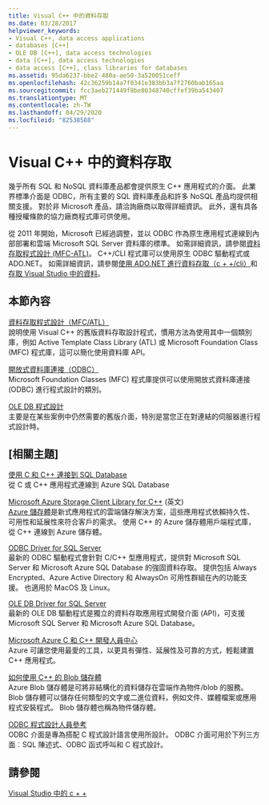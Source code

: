 ```yaml
---
title: Visual C++ 中的資料存取
ms.date: 03/28/2017
helpviewer_keywords:
- Visual C++, data access applications
- databases [C++]
- OLE DB [C++], data access technologies
- data [C++], data access technologies
- data access [C++], class libraries for databases
ms.assetid: 95da6237-bbe2-480a-ae50-3a520051ceff
ms.openlocfilehash: 42c36259b14a7f0341e383bb3a7f2760bab165aa
ms.sourcegitcommit: fcc3aeb271449f8be80348740cffef39ba543407
ms.translationtype: MT
ms.contentlocale: zh-TW
ms.lasthandoff: 04/29/2020
ms.locfileid: "82538588"
---
```

# <a name="data-access-in-visual-c"></a>Visual C++ 中的資料存取

幾乎所有 SQL 和 NoSQL 資料庫產品都會提供原生 C++ 應用程式的介面。 此業界標準介面是 ODBC，所有主要的 SQL 資料庫產品和許多 NoSQL 產品均提供相關支援。 對於非 Microsoft 產品，請洽詢廠商以取得詳細資訊。 此外，還有具各種授權條款的協力廠商程式庫可供使用。

從 2011 年開始，Microsoft 已經過調整，並以 ODBC 作為原生應用程式連線到內部部署和雲端 Microsoft SQL Server 資料庫的標準。 如需詳細資訊，請參閱[資料存取程式設計 \(MFC-ATL\)](data-access-programming-mfc-atl.md)。 C++/CLI 程式庫可以使用原生 ODBC 驅動程式或 ADO.NET。 如需詳細資訊，請參閱[使用 ADO.NET 進行資料存取（c + +/cli）](../dotnet/data-access-using-adonet-cpp-cli.md)和[存取 Visual Studio 中的資料](https://docs.microsoft.com/visualstudio/data-tools/accessing-data-in-visual-studio)。

## <a name="in-this-section"></a>本節內容

[資料存取程式設計（MFC/ATL）](data-access-programming-mfc-atl.md)<br/>
說明使用 Visual C++ 的舊版資料存取設計程式，慣用方法為使用其中一個類別庫，例如 Active Template Class Library (ATL) 或 Microsoft Foundation Class (MFC) 程式庫，這可以簡化使用資料庫 API。

[開放式資料庫連接（ODBC）](odbc/open-database-connectivity-odbc.md)<br/>
Microsoft Foundation Classes (MFC) 程式庫提供可以使用開放式資料庫連接 (ODBC) 進行程式設計的類別。

[OLE DB 程式設計](oledb/ole-db-programming.md)<br/>
主要是在某些案例中仍然需要的舊版介面，特別是當您正在對連結的伺服器進行程式設計時。

## <a name="related-topics"></a>[相關主題]

[使用 C 和 C++ 連接到 SQL Database](/azure/sql-database/sql-database-develop-cplusplus-simple)<br/>
從 C 或 C++ 應用程式連線到 Azure SQL Database

[Microsoft Azure Storage Client Library for C++](https://github.com/Azure/azure-storage-cpp) \(英文\)<br/>
[Azure 儲存體](/azure/storage/common/storage-introduction)是新式應用程式的雲端儲存解決方案，這些應用程式依賴持久性、可用性和延展性來符合客戶的需求。 使用 C++ 的 Azure 儲存體用戶端程式庫，從 C++ 連線到 Azure 儲存體。

[ODBC Driver for SQL Server](/sql/connect/odbc/microsoft-odbc-driver-for-sql-server)<br/>
最新的 ODBC 驅動程式會針對 C/C++ 型應用程式，提供對 Microsoft SQL Server 和 Microsoft Azure SQL Database 的強固資料存取。 提供包括 Always Encrypted、Azure Active Directory 和 AlwaysOn 可用性群組在內的功能支援。 也適用於 MacOS 及 Linux。

[OLE DB Driver for SQL Server](/sql/connect/oledb/oledb-driver-for-sql-server)<br/>
最新的 OLE DB 驅動程式是獨立的資料存取應用程式開發介面 (API)，可支援 Microsoft SQL Server 和 Microsoft Azure SQL Database。

[Microsoft Azure C 和 C++ 開發人員中心](https://azure.microsoft.com/develop/cpp/)<br/>
Azure 可讓您使用最愛的工具，以更具有彈性、延展性及可靠的方式，輕鬆建置 C++ 應用程式。

[如何使用 C++ 的 Blob 儲存體](https://docs.microsoft.com/azure/storage/storage-c-plus-plus-how-to-use-blobs)<br/>
Azure Blob 儲存體是可將非結構化的資料儲存在雲端作為物件/blob 的服務。 Blob 儲存體可以儲存任何類型的文字或二進位資料，例如文件、媒體檔案或應用程式安裝程式。 Blob 儲存體也稱為物件儲存體。

[ODBC 程式設計人員參考](https://docs.microsoft.com/sql/odbc/reference/odbc-programmer-s-reference)<br/>
ODBC 介面是專為搭配 C 程式設計語言使用所設計。 ODBC 介面可用於下列三方面︰SQL 陳述式、ODBC 函式呼叫和 C 程式設計。

## <a name="see-also"></a>請參閱

[Visual Studio 中的 c + +](../overview/visual-cpp-in-visual-studio.md)
